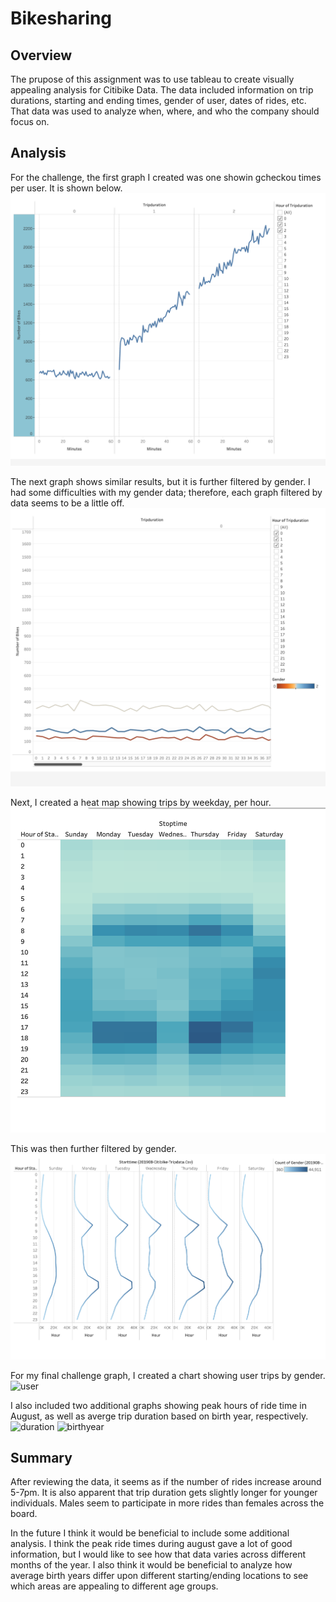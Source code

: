 # Bikesharing
## Overview
The prupose of this assignment was to use tableau to create visually appealing analysis for Citibike Data.  The data included information on trip durations, starting and ending times, gender of user, dates of rides, etc.  That data was used to analyze when, where, and who the company should focus on.

## Analysis
For the challenge, the first graph I created was one showin gcheckou times per user.  It is shown below. 
![checkout](https://github.com/heatherhutchinson211/bikesharing/blob/main/Screenshot%202023-03-08%20at%209.14.00%20PM.png)

The next graph shows similar results, but it is further filtered by gender.  I had some difficulties with my gender data; therefore, each graph filtered by data seems to be a little off. 
![gender](https://github.com/heatherhutchinson211/bikesharing/blob/main/Screenshot%202023-03-08%20at%209.13.53%20PM.png)

Next, I created a heat map showing trips by weekday, per hour.
![trips](https://github.com/heatherhutchinson211/bikesharing/blob/main/Screenshot%202023-03-08%20at%209.13.39%20PM.png)

This was then further filtered by gender.
![trips data](https://github.com/heatherhutchinson211/bikesharing/blob/main/Screenshot%202023-03-08%20at%209.13.34%20PM.png)

For my final challenge graph, I created a chart showing user trips by gender.  
![user]()

I also included two additional graphs showing peak hours of ride time in August, as well as averge trip duration based on birth year, respectively. 
![duration]()
![birthyear]()

## Summary
After reviewing the data, it seems as if the number of rides increase around 5-7pm.  It is also apparent that trip duration gets slightly longer for younger individuals.  Males seem to participate in more rides than females across the board.  

In the future I think it would be beneficial to include some additional analysis.  I think the peak ride times during august gave a lot of good information, but I would like to see how that data varies across different months of the year.  I also think it would be beneficial to analyze how average birth years differ upon different starting/ending locations to see which areas are appealing to different age groups. 
